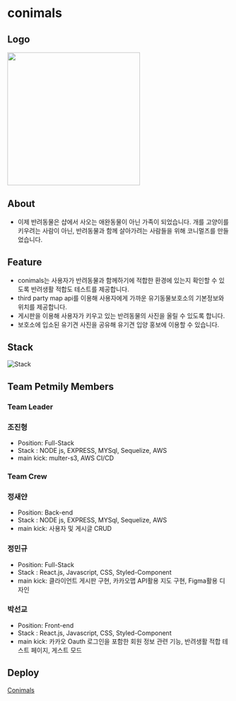 # conimals

## Logo
<img width="300" height="300" src="https://user-images.githubusercontent.com/74203440/169957702-452b79df-6d21-4c1f-bd94-bf7f6dc3fa16.svg"/>

## About

- 이제 반려동물은 샵에서 사오는 애완동물이 아닌 가족이 되었습니다. 개를 고양이를 키우려는 사람이 아닌, 반려동물과 함께 살아가려는 사람들을 위해 코니멀즈를 만들었습니다.


## Feature

- conimals는 사용자가 반려동물과 함께하기에 적합한 환경에 있는지 확인할 수 있도록 반려생활 적합도 테스트를 제공합니다.
- third party map api를 이용해 사용자에게 가까운 유기동물보호소의 기본정보와 위치를 제공합니다.
- 게시판을 이용해 사용자가 키우고 있는 반려동물의 사진을 올릴 수 있도록 합니다.
- 보호소에 입소된 유기견 사진을 공유해 유기견 입양 홍보에 이용할 수 있습니다.

## Stack
![Stack](https://www.notion.so/image/https%3A%2F%2Fs3-us-west-2.amazonaws.com%2Fsecure.notion-static.com%2F5bc84f4d-f935-46ba-a26e-61637635aacc%2FStack.png?table=block&id=d7373efb-20fd-47ee-a7bf-bc217c281bc1&spaceId=82d63a72-8254-4cde-bf1e-b2597b7c099c&width=1200&userId=95057538-7f0c-4887-8793-9588c0d65c4c&cache=v2)

## Team Petmily Members

### Team Leader

### 조진형

- Position: Full-Stack
- Stack : NODE js, EXPRESS, MYSql, Sequelize, AWS
- main kick: multer-s3, AWS CI/CD

### Team Crew

### 정새얀

- Position: Back-end
- Stack : NODE js, EXPRESS, MYSql, Sequelize, AWS
- main kick: 사용자 및 게시글 CRUD

### 정민규

- Position: Full-Stack
- Stack : React.js, Javascript, CSS, Styled-Component
- main kick: 클라이언트 게시판 구현, 카카오맵 API활용 지도 구현, Figma활용 디자인

### 박선교 

- Position: Front-end
- Stack : React.js, Javascript, CSS, Styled-Component
- main kick: 카카오 Oauth 로그인을 포함한 회원 정보 관련 기능, 반려생활 적합 테스트 페이지, 게스트 모드

## Deploy
[Conimals](https://www.conimals.link/)
